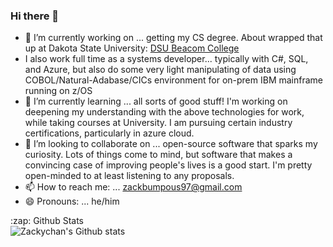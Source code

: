 ### Hi there 👋

- 🔭 I’m currently working on ... getting my CS degree. About wrapped that up at Dakota State University: <a href="https://dsu.edu/academics/colleges/beacom-college-of-computer-and-cyber-sciences.html" target="_blank" rel="noopener noreferrer">DSU Beacom College</a>
- I also work full time as a systems developer... typically with C#, SQL, and Azure, but also do some very light manipulating of data using COBOL/Natural-Adabase/CICs environment for on-prem IBM mainframe running on z/OS
- 🌱 I’m currently learning ... all sorts of good stuff! I'm working on deepening my understanding with the above technologies for work, while taking courses at University. I am pursuing certain industry certifications, particularly in azure cloud.
- 👯 I’m looking to collaborate on ... open-source software that sparks my curiosity. Lots of things come to mind, but software that makes a convincing case of improving people's lives is a good start. I'm pretty open-minded to at least listening to any proposals.
- 📫 How to reach me: ... zackbumpous97@gmail.com
- 😄 Pronouns: ... he/him

<summary>:zap: Github Stats</summary>

<img align="left" alt="Zackychan's Github stats" src="https://github-readme-stats-chi-two-34.vercel.app/api?username=zackychan97&show_icons=true&hide_border=true" />
